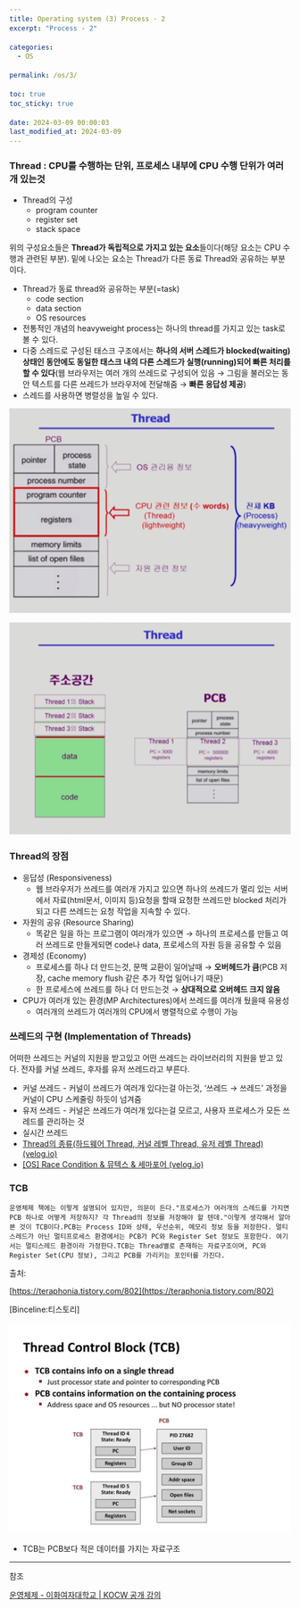```yaml
---
title: Operating system (3) Process - 2
excerpt: "Process - 2"

categories:
  - OS

permalink: /os/3/

toc: true
toc_sticky: true
 
date: 2024-03-09 00:00:03
last_modified_at: 2024-03-09
---
```


### Thread : CPU를 수행하는 단위, 프로세스 내부에 CPU 수행 단위가 여러개 있는것

- Thread의 구성
    - program counter
    - register set
    - stack space

위의 구성요소들은 **Thread가 독립적으로 가지고 있는 요소**들이다(해당 요소는 CPU 수행과 관련된 부분). 밑에 나오는 요소는 Thread가 다른 동료 Thread와 공유하는 부분이다.

- Thread가 동료 thread와 공유하는 부분(=task)
    - code section
    - data section
    - OS resources
- 전통적인 개념의 heavyweight process는 하나의 thread를 가지고 있는 task로 볼 수 있다.
- 다중 스레드로 구성된 태스크 구조에서는 **하나의 서버 스레드가 blocked(waiting)상태인 동안에도 동일한 태스크 내의 다른 스레드가 실행(running)되어 빠른 처리를 할 수 있다**(웹 브라우저는 여러 개의 쓰레드로 구성되어 있음 → 그림을 불러오는 동안 텍스트를 다른 쓰레드가 브라우저에 전달해줌 → **빠른 응답성 제공**)
- 스레드를 사용하면 병렬성을 높일 수 있다.

![Untitled](/assets/images/2024-03-09-Operating-system-3-Process--2/Untitled.png)

![Untitled](/assets/images/2024-03-09-Operating-system-3-Process--2/Untitled%201.png)

### Thread의 장점

- 응답성 (Responsiveness)
    - 웹 브라우저가 쓰레드를 여러개 가지고 있으면 하나의 쓰레드가 멀리 있는 서버에서 자료(html문서, 이미지 등)요청을 할때 요청한 쓰레드만 blocked 처리가 되고 다른 쓰레드는 요청 작업을 지속할 수 있다.
- 자원의 공유 (Resource Sharing)
    - 똑같은 일을 하는 프로그램이 여러개가 있으면 → 하나의 프로세스를 만들고 여러 쓰레드로 만들게되면 code나 data, 프로세스의 자원 등을 공유할 수 있음
- 경제성 (Economy)
    - 프로세스를 하나 더 만드는것, 문맥 교환이 일어날때 → **오버헤드가 큼**(PCB 저장, cache memory flush 같은 추가 작업 일어나기 때문)
    - 한 프로세스에 쓰레드를 하나 더 만드는것 → **상대적으로 오버헤드 크지 않음**
- CPU가 여러개 있는 환경(MP Architectures)에서 쓰레드를 여러개 뒀을때 유용성
    - 여러개의 쓰레드가 여러개의 CPU에서 병렬적으로 수행이 가능
    

### 쓰레드의 구현 (Implementation of Threads)

어떠한 쓰레드는 커널의 지원을 받고있고 어떤 쓰레드는 라이브러리의 지원을 받고 있다. 전자를 커널 쓰레드, 후자를 유저 쓰레드라고 부른다.

- 커널 쓰레드 - 커널이 쓰레드가 여러개 있다는걸 아는것, ‘쓰레드 → 쓰레드’ 과정을 커널이 CPU 스케줄링 하듯이 넘겨줌
- 유저 쓰레드 - 커널은 쓰레드가 여러개 있다는걸 모르고, 사용자 프로세스가 모든 쓰레드를 관리하는 것
- 실시간 쓰레드
- [Thread의 종류(하드웨어 Thread, 커널 레벨 Thread, 유저 레벨 Thread) (velog.io)](https://velog.io/@chanyoung1998/%EC%8A%A4%EB%A0%88%EB%93%9C%EC%9D%98-%EC%A2%85%EB%A5%98%ED%95%98%EB%93%9C%EC%9B%A8%EC%96%B4-%EC%8A%A4%EB%A0%88%EB%93%9C-OS-%EC%8A%A4%EB%A0%88%EB%93%9C-%EC%9C%A0%EC%A0%80-%EB%A0%88%EB%B2%A8-%EC%8A%A4%EB%A0%88%EB%93%9C)
- [[OS] Race Condition & 뮤텍스 & 세마포어 (velog.io)](https://velog.io/@supssson/Race-Condition-%EB%AE%A4%ED%85%8D%EC%8A%A4-%EC%84%B8%EB%A7%88%ED%8F%AC%EC%96%B4)

### TCB

```
운영체제 책에는 이렇게 설명되어 있지만, 의문이 든다."프로세스가 여러개의 스레드를 가지면 PCB 하나로 어떻게 저장하지? 각 Thread의 정보를 저장해야 할 텐데."이렇게 생각해서 알아본 것이 TCB이다.PCB는 Process ID와 상태, 우선순위, 메모리 정보 등을 저장한다. 멀티스레드가 아닌 멀티프로세스 환경에서는 PCB가 PC와 Register Set 정보도 포함한다. 여기서는 멀티스레드 환경이라 가정한다.TCB는 Thread별로 존재하는 자료구조이며, PC와 Register Set(CPU 정보), 그리고 PCB를 가리키는 포인터를 가진다.
```

출처:

[https://teraphonia.tistory.com/802](https://teraphonia.tistory.com/802)

[Binceline:티스토리]

![Untitled](/assets/images/2024-03-09-Operating-system-3-Process--2/Untitled%202.png)

- TCB는 PCB보다 적은 데이터를 가지는 자료구조

---

참조

[운영체제 - 이화여자대학교 | KOCW 공개 강의](http://www.kocw.net/home/search/kemView.do?kemId=1046323)